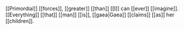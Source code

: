 [[Primordial]] [[forces]], [[greater]] [[than]] [[I]] can [[ever]] [[imagine]]. [[Everything]] [[that]] [[man]] [[is]], [[gaea|Gaea]] [[claims]] [[as]] her [[children]].
